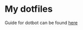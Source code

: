# My dotfiles

Guide for dotbot can be found [here](https://www.elliotdenolf.com/posts/bootstrap-your-dotfiles-with-dotbot)

